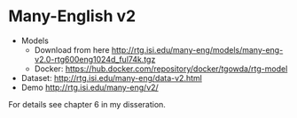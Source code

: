 # Many-English v2


* Models
  * Download from here http://rtg.isi.edu/many-eng/models/many-eng-v2.0-rtg600eng1024d_ful74k.tgz  
  * Docker: https://hub.docker.com/repository/docker/tgowda/rtg-model 
* Dataset: http://rtg.isi.edu/many-eng/data-v2.html 
* Demo http://rtg.isi.edu/many-eng/v2/ 


For details see chapter 6 in my disseration. 
